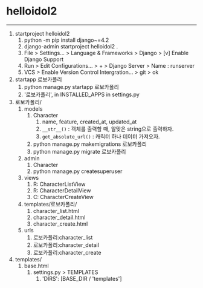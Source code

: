 # helloidol2
---
1. startproject helloidol2
   1. python -m pip install django~=4.2
   2. django-admin startproject helloidol2 .
   3. File > Settings... > Language & Frameworks > Django > [v] Enable Django Support
   4. Run > Edit Configurations... > + > Django Server > Name : runserver
   5. VCS > Enable Version Control Intergration... > git > ok
2. startapp 로보카폴리
   1. python manage.py startapp 로보카폴리
   2. '로보카폴리', in INSTALLED_APPS in settings.py
3. 로보카폴리/
   1. models
      1. Character
         1. name, feature, created_at, updated_at
         2. `__str__()` : 객체를 출력할 때, 알맞은 string으로 출력하자.
         3. `get_absolute_url()` : 캐릭터 하나 데이터 가져오자.
      2. python manage.py makemigrations 로보카폴리
      3. python manage.py migrate 로보카폴리
   2. admin
      1. Character
      2. python manage.py createsuperuser
   3. views
      1. R: CharacterListView
      2. R: CharacterDetailView
      3. C: CharacterCreateView
   4. templates/로보카폴리/
      1. character_list.html
      2. character_detail.html
      3. character_create.html
   5. urls
      1. 로보카폴리:character_list
      2. 로보카폴리:character_detail
      3. 로보카폴리:character_create
4. templates/
   1. base.html
      1. settings.py > TEMPLATES
         1. 'DIRS': [BASE_DIR / 'templates']